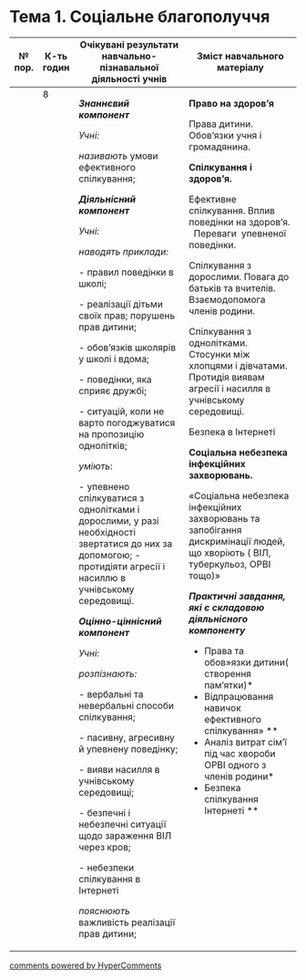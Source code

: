 <div id="hypercomments_widget" class="js-hypercomments-widget invisible"></div>

# Тема 1. Соціальне благополуччя

<table>
  <tr>
    <td width="10%" align="center"><b>№ пор.</b></td>
    <td width="10%" align="center"><b>К-ть годин</b></td>
    <td width="40%" align="center"><b>Очікувані результати навчально-пізнавальної діяльності учнів</b></td>
    <td width="40%" align="center"><b>Зміст навчального матеріалу</b></td>
  </tr>
<tbody>
  <tr>
<td width="10%" style="vertical-align:top !important;"></td>
<td width="10%" style="vertical-align:top !important;">8</td>
    <td width="40%" style="vertical-align:top !important;">
<p><strong><em>Знаннєвий компонент</em></strong></p>
<p><em>Учні:</em></p>
<p><em>називають </em>умови ефективного спілкування;</p>
<p><strong><em>Діяльнісний компонент</em></strong></p>
<p><em>Учні:</em></p>
<p><em>наводять приклади: </em></p>
<p>- правил поведінки в школі;</p>
<p>- реалізації дітьми своїх прав; порушень прав дитини;</p>
<p>- обов&rsquo;язків школярів у школі і вдома;</p>
<p>- поведінки, яка сприяє дружбі; <em>&nbsp;</em></p>
<p><em>- </em>ситуацій, коли не варто погоджуватися на пропозицію однолітків;</p>
<p><em>уміють</em>:</p>
<p>- упевнено спілкуватися з однолітками і дорослими, у разі необхідності звертатися до них за допомогою; - протидіяти агресії і насиллю в учнівському середовищі.</p>
<p><strong><em>Оцінно-ціннісний компонент</em></strong></p>
<p><em>Учні:</em></p>
<p><em>розпізнають: </em></p>
<p><em>- </em>вербальні та невербальні способи спілкування;</p>
<p><em>- </em>пасивну, агресивну й упевнену поведінку;</p>
<p>- вияви насилля в учнівському середовищі;</p>
<p>- безпечні і небезпечні ситуації щодо зараження ВІЛ через кров;</p>
<p>- небезпеки спілкування в Інтернеті</p>
<p><em>пояснюють </em>важливість реалізації прав дитини;</p>
</td>
    <td width="40%" style="vertical-align:top !important;">
<p><strong>Право на здоров&rsquo;я</strong></p>
<p>Права дитини. Обов&rsquo;язки учня і громадянина.</p>
<p><strong>Спілкування і здоров&rsquo;я.</strong></p>
<p>Ефективне спілкування. Вплив поведінки на здоров&rsquo;я. &nbsp;&nbsp;Переваги&nbsp; упевненої поведінки.</p>
<p>Спілкування з дорослими. Повага до батьків та вчителів. Взаємодопомога членів родини.</p>
<p>Спілкування з однолітками. Стосунки між хлопцями і дівчатами. Протидія виявам агресії і насилля в учнівському середовищі.</p>
<p>Безпека в Інтернеті</p>
<p><strong>Соціальна небезпека інфекційних захворювань.</strong></p>
<p>&laquo;Соціальна небезпека інфекційних захворювань та&nbsp; запобігання дискримінації людей, що хворіють ( ВІЛ, туберкульоз, ОРВІ тощо)&raquo;</p>
<p><strong><em>Практичні завдання, які є складовою діяльнісного компоненту</em></strong></p>
<ul>
<li>Права та обов&raquo;язки дитини( створення пам&rsquo;ятки)*</li>
<li>Відпрацювання навичок ефективного спілкування&raquo; **</li>
<li>Аналіз витрат сім&rsquo;ї під час хвороби ОРВІ одного з членів родини*</li>
<li>Безпека спілкування&nbsp; Інтернеті **</li>
</ul>
</td>
  </tr>
</tbody>
</table>

<div class="js-hypercomments-container">
<a href="http://hypercomments.com" class="hc-link" title="comments widget">comments powered by HyperComments</a>
</div>